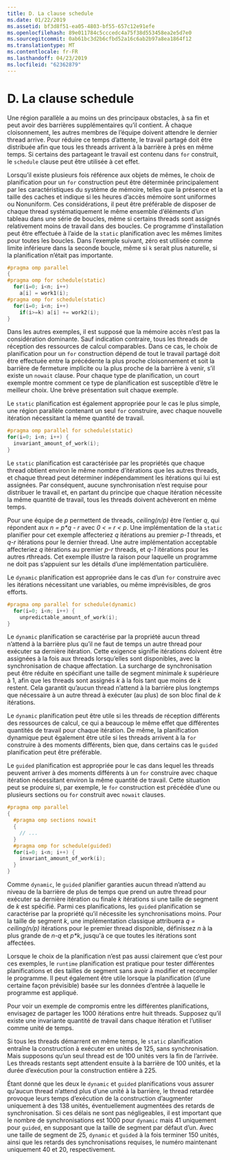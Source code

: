 ```yaml
---
title: D. La clause schedule
ms.date: 01/22/2019
ms.assetid: bf3d8f51-ea05-4803-bf55-657c12e91efe
ms.openlocfilehash: 89e011784c5cccedc4a75f38d553458ea2e5d7e0
ms.sourcegitcommit: 0ab61bc3d2b6cfbd52a16c6ab2b97a8ea1864f12
ms.translationtype: MT
ms.contentlocale: fr-FR
ms.lasthandoff: 04/23/2019
ms.locfileid: "62362879"
---
```

# <a name="d-the-schedule-clause"></a>D. La clause schedule

Une région parallèle a au moins un des principaux obstacles, à sa fin et peut avoir des barrières supplémentaires qu’il contient. À chaque cloisonnement, les autres membres de l’équipe doivent attendre le dernier thread arrive. Pour réduire ce temps d’attente, le travail partagé doit être distribuée afin que tous les threads arrivent à la barrière à près en même temps. Si certains des partageant le travail est contenu dans `for` construit, le `schedule` clause peut être utilisée à cet effet.

Lorsqu’il existe plusieurs fois référence aux objets de mêmes, le choix de planification pour un `for` construction peut être déterminée principalement par les caractéristiques du système de mémoire, telles que la présence et la taille des caches et indique si les heures d’accès mémoire sont uniformes ou Nonuniform. Ces considérations, il peut être préférable de disposer de chaque thread systématiquement le même ensemble d’éléments d’un tableau dans une série de boucles, même si certains threads sont assignés relativement moins de travail dans des boucles. Ce programme d’installation peut être effectuée à l’aide de la `static` planification avec les mêmes limites pour toutes les boucles. Dans l’exemple suivant, zéro est utilisée comme limite inférieure dans la seconde boucle, même si `k` serait plus naturelle, si la planification n’était pas importante.

```cpp
#pragma omp parallel
{
#pragma omp for schedule(static)
  for(i=0; i<n; i++)
    a[i] = work1(i);
#pragma omp for schedule(static)
  for(i=0; i<n; i++)
    if(i>=k) a[i] += work2(i);
}
```

Dans les autres exemples, il est supposé que la mémoire accès n’est pas la considération dominante. Sauf indication contraire, tous les threads de réception des ressources de calcul comparables. Dans ce cas, le choix de planification pour un `for` construction dépend de tout le travail partagé doit être effectuée entre la précédente la plus proche cloisonnement et soit la barrière de fermeture implicite ou la plus proche de la barrière à venir, s’il existe un `nowait` clause. Pour chaque type de planification, un court exemple montre comment ce type de planification est susceptible d’être le meilleur choix. Une brève présentation suit chaque exemple.

Le `static` planification est également appropriée pour le cas le plus simple, une région parallèle contenant un seul `for` construire, avec chaque nouvelle itération nécessitant la même quantité de travail.

```cpp
#pragma omp parallel for schedule(static)
for(i=0; i<n; i++) {
  invariant_amount_of_work(i);
}
```

Le `static` planification est caractérisée par les propriétés que chaque thread obtient environ le même nombre d’itérations que les autres threads, et chaque thread peut déterminer indépendamment les itérations qui lui est assignées. Par conséquent, aucune synchronisation n’est requise pour distribuer le travail et, en partant du principe que chaque itération nécessite la même quantité de travail, tous les threads doivent achèveront en même temps.

Pour une équipe de *p* permettent de threads, *ceiling(n/p)* être l’entier *q*, qui répondent aux *n = p\*q - r* avec *0 < = r < p*. Une implémentation de la `static` planifier pour cet exemple affecteriez *q* itérations au premier *p-1* threads, et *q-r* itérations pour le dernier thread.  Une autre implémentation acceptable affecteriez *q* itérations au premier *p-r* threads, et *q-1* itérations pour les autres *r*threads. Cet exemple illustre la raison pour laquelle un programme ne doit pas s’appuient sur les détails d’une implémentation particulière.

Le `dynamic` planification est appropriée dans le cas d’un `for` construire avec les itérations nécessitant une variables, ou même imprévisibles, de gros efforts.

```cpp
#pragma omp parallel for schedule(dynamic)
  for(i=0; i<n; i++) {
    unpredictable_amount_of_work(i);
}
```

Le `dynamic` planification se caractérise par la propriété aucun thread n’attend à la barrière plus qu’il ne faut de temps un autre thread pour exécuter sa dernière itération. Cette exigence signifie itérations doivent être assignées à la fois aux threads lorsqu’elles sont disponibles, avec la synchronisation de chaque affectation. La surcharge de synchronisation peut être réduite en spécifiant une taille de segment minimale *k* supérieure à 1, afin que les threads sont assignés *k* à la fois tant que moins de *k* restent. Cela garantit qu’aucun thread n’attend à la barrière plus longtemps que nécessaire à un autre thread à exécuter (au plus) de son bloc final de *k* itérations.

Le `dynamic` planification peut être utile si les threads de réception différents des ressources de calcul, ce qui a beaucoup le même effet que différentes quantités de travail pour chaque itération. De même, la planification dynamique peut également être utile si les threads arrivent à la `for` construire à des moments différents, bien que, dans certains cas le `guided` planification peut être préférable.

Le `guided` planification est appropriée pour le cas dans lequel les threads peuvent arriver à des moments différents à un `for` construire avec chaque itération nécessitant environ la même quantité de travail. Cette situation peut se produire si, par exemple, le `for` construction est précédée d’une ou plusieurs sections ou `for` construit avec `nowait` clauses.

```cpp
#pragma omp parallel
{
  #pragma omp sections nowait
  {
    // ...
  }
  #pragma omp for schedule(guided)
  for(i=0; i<n; i++) {
    invariant_amount_of_work(i);
  }
}
```

Comme `dynamic`, le `guided` planifier garanties aucun thread n’attend au niveau de la barrière de plus de temps que prend un autre thread pour exécuter sa dernière itération ou finale *k* itérations si une taille de segment de *k* est spécifié. Parmi ces planifications, les `guided` planification se caractérise par la propriété qu’il nécessite les synchronisations moins. Pour la taille de segment *k*, une implémentation classique attribuera *q = ceiling(n/p)* itérations pour le premier thread disponible, définissez *n* à la plus grande de *n-q* et *p\*k*, jusqu'à ce que toutes les itérations sont affectées.

Lorsque le choix de la planification n’est pas aussi clairement que c’est pour ces exemples, le `runtime` planification est pratique pour tester différentes planifications et des tailles de segment sans avoir à modifier et recompiler le programme. Il peut également être utile lorsque la planification (d’une certaine façon prévisible) basée sur les données d’entrée à laquelle le programme est appliqué.

Pour voir un exemple de compromis entre les différentes planifications, envisagez de partager les 1000 itérations entre huit threads. Supposez qu’il existe une invariante quantité de travail dans chaque itération et l’utiliser comme unité de temps.

Si tous les threads démarrent en même temps, le `static` planification entraîne la construction à exécuter en unités de 125, sans synchronisation. Mais supposons qu’un seul thread est de 100 unités vers la fin de l’arrivée. Les threads restants sept attendent ensuite à la barrière de 100 unités, et la durée d’exécution pour la construction entière à 225.

Étant donné que les deux le `dynamic` et `guided` planifications vous assurer qu’aucun thread n’attend plus d’une unité à la barrière, le thread retardée provoque leurs temps d’exécution de la construction d’augmenter uniquement à des 138 unités, éventuellement augmentées des retards de synchronisation. Si ces délais ne sont pas négligeables, il est important que le nombre de synchronisations est 1000 pour `dynamic` mais 41 uniquement pour `guided`, en supposant que la taille de segment par défaut d’un. Avec une taille de segment de 25, `dynamic` et `guided` à la fois terminer 150 unités, ainsi que les retards des synchronisations requises, le numéro maintenant uniquement 40 et 20, respectivement.
